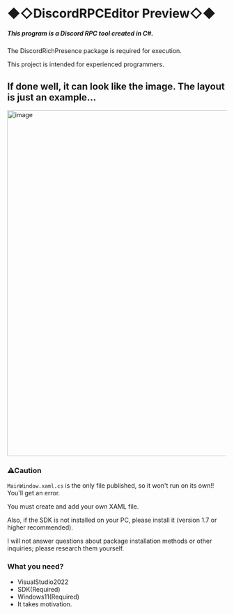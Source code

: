 # ◆◇**DiscordRPCEditor Preview**◇◆



##### This program is a Discord RPC tool created in C#.

The DiscordRichPresence package is required for execution.

This project is intended for experienced programmers.

## If done well, it can look like the image. The layout is just an example...
<img width="786" height="793" alt="image" src="https://github.com/user-attachments/assets/36974ffe-acf1-48f4-84ea-2354275eb5c5" />


### **⚠Caution**



`MainWindow.xaml.cs` is the only file published, so it won't run on its own!! You'll get an error.

You must create and add your own XAML file.

Also, if the SDK is not installed on your PC, please install it (version 1.7 or higher recommended).



I will not answer questions about package installation methods or other inquiries; please research them yourself.


### What you need?
* VisualStudio2022
* SDK(Required)
* Windows11(Required)
* It takes motivation.



